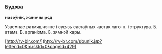 ### Будова
**назоўнік, жаночы род**

Узаемнае размяшчэнне і сувязь састаўных частак чаго-н. і структура. Б. атама. Б. арганізма. Б. зямной кары.

<a rel="author">[http://rv-blr.com/](http://rv-blr.com/slounik.jsp?letterId=0&maskId=0&pageId=429)</a>
